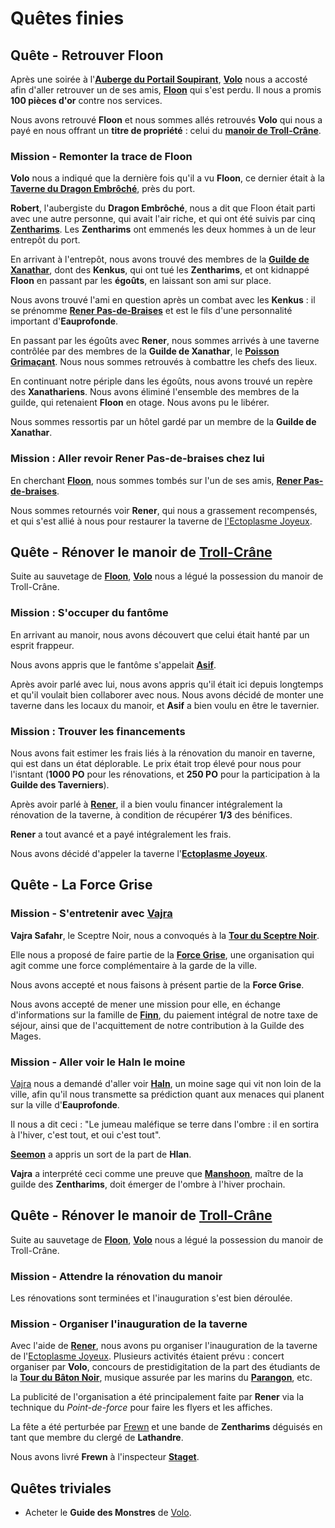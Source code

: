 # Quêtes finies

## Quête - Retrouver Floon
Après une soirée à l'[**Auberge du Portail Soupirant**](../ORGANISATIONS/AubergeDuPortailSoupirant.md), [**Volo**](../PERSONNAGES/Volo.md) nous a accosté afin d'aller retrouver un de ses amis, [**Floon**](../PERSONNAGES/Floon.md) qui s'est perdu. Il nous a promis **100 pièces d'or** contre nos services.

Nous avons retrouvé **Floon** et nous sommes allés retrouvés **Volo** qui nous a payé en nous offrant un **titre de propriété** : celui du [**manoir de Troll-Crâne**](../ORGANISATIONS/EctoplasmeJoyeux.md).

### Mission - Remonter la trace de Floon

**Volo** nous a indiqué que la dernière fois qu'il a vu **Floon**, ce dernier était à la [**Taverne du Dragon Embrôché**](../Lieux.md#dragon-embrôché---taverne), près du port.

**Robert**, l'aubergiste du **Dragon Embrôché**, nous a dit que Floon était parti avec une autre personne, qui avait l'air riche, et qui ont été suivis par cinq [**Zentharims**](../ORGANISATIONS/Zentharims.md). Les **Zentharims** ont emmenés les deux hommes à un de leur entrepôt du port.

En arrivant à l'entrepôt, nous avons trouvé des membres de la [**Guilde de Xanathar**](../ORGANISATIONS/GuildeDeXanathar.md), dont des **Kenkus**, qui ont tué les **Zentharims**, et ont kidnappé **Floon** en passant par les **égoûts**, en laissant son ami sur place.

Nous avons trouvé l'ami en question après un combat avec les **Kenkus** : il se prénomme [**Rener Pas-de-Braises**](../PERSONNAGES/Rener-Pas-de-Braises.md) et est le fils d'une personnalité important d'**Eauprofonde**.

En passant par les égoûts avec **Rener**, nous sommes arrivés à une taverne contrôlée par des membres de la **Guilde de Xanathar**, le [**Poisson Grimaçant**](../Lieux.md#poisson-grimaçant---taverne). Nous nous sommes retrouvés à combattre les chefs des lieux.

En continuant notre périple dans les égoûts, nous avons trouvé un repère des **Xanathariens**. Nous avons éliminé l'ensemble des membres de la guilde, qui retenaient **Floon** en otage. Nous avons pu le libérer.

Nous sommes ressortis par un hôtel gardé par un membre de la **Guilde de Xanathar**.

### Mission : Aller revoir Rener Pas-de-braises chez lui
En cherchant [**Floon**](../PERSONNAGES/Floon.md), nous sommes tombés sur l'un de ses amis, [**Rener Pas-de-braises**](../PERSONNAGES/Rener-Pas-de-Braises.md).

Nous sommes retournés voir **Rener**, qui nous a grassement recompensés, et qui s'est allié à nous pour restaurer la taverne de [l'Ectoplasme Joyeux](../ORGANISATIONS/EctoplasmeJoyeux.md).

## Quête - Rénover le manoir de [Troll-Crâne](../ORGANISATIONS/EctoplasmeJoyeux.md)
Suite au sauvetage de [**Floon**](../PERSONNAGES/Floon.md), [**Volo**](../PERSONNAGES/Volo.md) nous a légué la possession du manoir de Troll-Crâne.

### Mission : S'occuper du fantôme
En arrivant au manoir, nous avons découvert que celui était hanté par un esprit frappeur.

Nous avons appris que le fantôme s'appelait [**Asif**](../ORGANISATIONS/EctoplasmeJoyeux.md#asif---tavernier-fantôme).

Après avoir parlé avec lui, nous avons appris qu'il était ici depuis longtemps et qu'il voulait bien collaborer avec nous. Nous avons décidé de monter une taverne dans les locaux du manoir, et **Asif** a bien voulu en être le tavernier.

### Mission : Trouver les financements
Nous avons fait estimer les frais liés à la rénovation du manoir en taverne, qui est dans un état déplorable. Le prix était trop élevé pour nous pour l'isntant (**1000 PO** pour les rénovations, et **250 PO** pour la participation à la **Guilde des Taverniers**).

Après avoir parlé à [**Rener**](../PERSONNAGES/Rener-Pas-de-Braises.md), il a bien voulu financer intégralement la rénovation de la taverne, à condition de récupérer **1/3** des bénifices.

**Rener** a tout avancé et a payé intégralement les frais.

Nous avons décidé d'appeler la taverne l'[**Ectoplasme Joyeux**](../ORGANISATIONS/EctoplasmeJoyeux.md).

## Quête - La Force Grise
### Mission - S'entretenir avec [Vajra](../PERSONNAGES/VajraSafahr.md)

**Vajra Safahr**, le Sceptre Noir, nous a convoqués à la [**Tour du Sceptre Noir**](../Lieux.md#tour-du-sceptre-noir). 

Elle nous a proposé de faire partie de la [**Force Grise**](../ORGANISATIONS/ForceGrise.md), une organisation qui agit comme  une force complémentaire à la garde de la ville.

Nous avons accepté et nous faisons à présent partie de la **Force Grise**.

Nous avons accepté de mener une mission pour elle, en échange d'informations sur la famille de [**Finn**](../PERSONNAGES/Finn.md), du paiement intégral de notre taxe de séjour, ainsi que de l'acquittement de notre contribution à la Guilde des Mages.

### Mission - Aller voir le Haln le moine
[Vajra](../PERSONNAGES/VajraSafahr.md) nous a demandé d'aller voir [**Haln**](../PERSONNAGES/Haln.md), un moine sage qui vit non loin de la ville, afin qu'il nous transmette sa prédiction quant aux menaces qui planent sur la ville d'**Eauprofonde**.

Il nous a dit ceci : "Le jumeau maléfique se terre dans l'ombre : il en sortira à l'hiver, c'est tout, et oui c'est tout".

[**Seemon**](../PERSONNAGES/Seemon.md) a appris un sort de la part de **Hlan**.

**Vajra** a interprété ceci comme une preuve que [**Manshoon**](../ORGANISATIONS/Zentharims.md#manshoon---maître-de-la-guilde), maître de la guilde des **Zentharims**, doit émerger de l'ombre à l'hiver prochain. 

## Quête - Rénover le manoir de [Troll-Crâne](../ORGANISATIONS/EctoplasmeJoyeux.md)
Suite au sauvetage de [**Floon**](../PERSONNAGES/Floon.md), [**Volo**](../PERSONNAGES/Volo.md) nous a légué la possession du manoir de Troll-Crâne.


### Mission - Attendre la rénovation du manoir
Les rénovations sont terminées et l'inauguration s'est bien déroulée.

### Mission - Organiser l'inauguration de la taverne
Avec l'aide de [**Rener**](../PERSONNAGES/Rener-Pas-de-Braises.md), nous avons pu organiser l'inauguration de la taverne de l'[Ectoplasme Joyeux](../ORGANISATIONS/EctoplasmeJoyeux.md). Plusieurs activités étaient prévu : concert organiser par **Volo**, concours de prestidigitation de la part des étudiants de la [**Tour du Bâton Noir**](../ORGANISATIONS/TourDuBatonNoir.md), musique assurée par les marins du [**Parangon**](../ORGANISATIONS/LeParangon.md), etc.

La publicité de l'organisation a été principalement faite par **Rener** via la technique du *Point-de-force* pour faire les flyers et les affiches.

La fête a été perturbée par [Frewn](../Lieux.md#concotions-de-frewn---taverne) et une bande de **Zentharims** déguisés en tant que membre du clergé de **Lathandre**.

Nous avons livré **Frewn** à l'inspecteur [**Staget**](../ORGANISATIONS/PoliceDEauprofonde.md#inspecteur-staget).

## Quêtes triviales
* Acheter le **Guide des Monstres** de [Volo](../PERSONNAGES/Volo.md).
